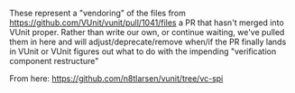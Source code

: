 These represent a "vendoring" of the files from 
https://github.com/VUnit/vunit/pull/1041/files
a PR that hasn't merged into VUnit proper. Rather
than write our own, or continue waiting, we've pulled
them in here and will adjust/deprecate/remove when/if
the PR finally lands in VUnit or VUnit figures out what
to do with the impending "verification component restructure"

From here: https://github.com/n8tlarsen/vunit/tree/vc-spi